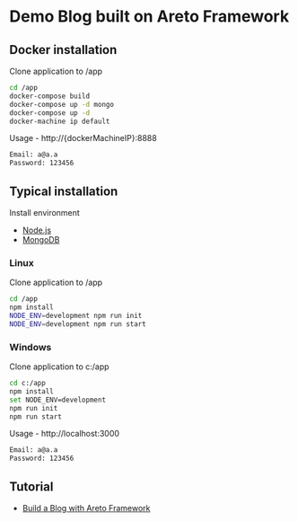 # Demo Blog built on Areto Framework

## Docker installation

Clone application to /app
```sh
cd /app
docker-compose build
docker-compose up -d mongo
docker-compose up -d
docker-machine ip default
```

Usage - http://{dockerMachineIP}:8888
```sh
Email: a@a.a
Password: 123456
```

## Typical installation

Install environment
- [Node.js](https://nodejs.org)
- [MongoDB](https://www.mongodb.com/download-center/community)

### Linux
Clone application to /app
```sh
cd /app
npm install
NODE_ENV=development npm run init
NODE_ENV=development npm run start
```

### Windows
Clone application to c:/app
```sh
cd c:/app
npm install
set NODE_ENV=development
npm run init
npm run start
```

Usage - http://localhost:3000
```sh
Email: a@a.a
Password: 123456
```   

## Tutorial
- [Build a Blog with Areto Framework](http://nervebit.com/areto/blog/)